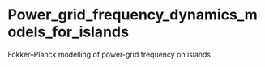 # Power_grid_frequency_dynamics_models_for_islands
Fokker–Planck modelling of power-grid frequency on islands
